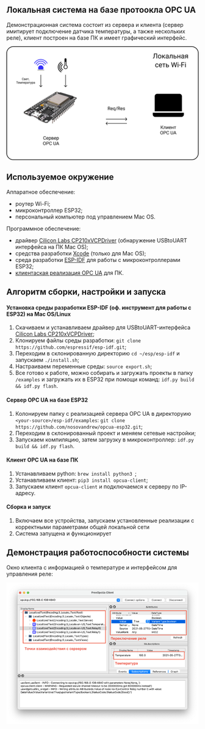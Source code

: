 ## Локальная система на базе протоокла OPC UA

Демонстрационная система состоит из сервера и клиента (сервер имитирует подключение датчика температуры, а также нескольких реле), клиент построен на базе ПК и имеет графический интерфейс.

![OPC UA demo system](../../media/opcua/opc-demo-sys.png)

## Используемое окружение

Аппаратное обеспечение:
* роутер Wi-Fi;
* микроконтроллер ESP32;
* персональный компьютер под управлением Mac OS.

Программное обеспечение:
* драйвер [Cilicon Labs CP210xVCPDriver](https://www.silabs.com/developers/usb-to-uart-bridge-vcp-drivers) (обнаружение USBtoUART интерфейса на ПК Mac OS);
* средства разработки [Xcode](https://apps.apple.com/ru/app/xcode/id497799835?mt=12) (только для Mac OS);
* среда разработки [ESP-IDF](https://github.com/espressif/esp-idf) для работы с микроконтроллерами ESP32;
* [клиентаская реализация OPC UA](https://github.com/FreeOpcUa/opcua-client-gui) для ПК.

## Алгоритм сборки, настройки и запуска

#### Установка среды разработки ESP-IDF (оф. инструмент для работы с ESP32) на Mac OS/Linux

1. Скачиваем и устанавливаем драйвер для USBtoUART-интерфейса [Cilicon Labs CP210xVCPDriver](https://www.silabs.com/developers/usb-to-uart-bridge-vcp-drivers);
2. Клонируем файлы среды разработки: ```git clone https://github.com/espressif/esp-idf.git```;
3. Переходим в склонированную директорию ```cd ~/esp/esp-idf``` и запускаем ```./install.sh```;
4. Настраиваем переменные среды: ```source export.sh```;
5. Все готово к работе, можно собирать и загружать проекты в папку ```/examples``` и загружать их в ESP32 при помощи команд: ```idf.py build && idf.py flash```.

#### Сервер OPC UA на базе ESP32

1. Колонируем папку с реализацией сервера OPC UA в директоруию ```<your-source>/esp-idf/examples```: ```git clone https://github.com/nosovandrew/opcua-esp32.git```;
2. Переходим в склонированный проект и меняем сетевые настройки;
3. Запускаем компиляцию, затем загрузку в микроконтроллер: ```idf.py build && idf.py flash```.

#### Клиент OPC UA на базе ПК

1. Устанавливаем python: ```brew install python3 ```;
2. Устанавливаем клиент: ```pip3 install opcua-client```;
3. Запускаем клиент ```opcua-client``` и подключаемся к серверу по IP-адресу.

#### Сборка и запуск

1. Включаем все устройства, запускаем установленные реализации с корректными параметрами общей локальной сети
2. Система запущена и функционирует

## Демонстрация работоспособности системы

Окно клиента с информацией о температуре и интерфейсом для управления реле:

![OPC UA demo working](../../media/opcua/demo-sys-working.png)
